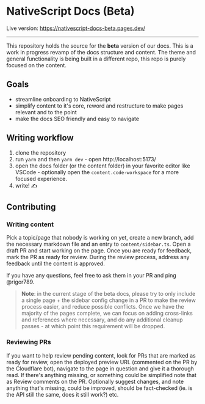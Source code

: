 # NativeScript Docs (Beta)

Live version: https://nativescript-docs-beta.pages.dev/

---

This repository holds the source for the **beta** version of our docs. This is a work in progress revamp of the docs structure and content. The theme and general functionality is being built in a different repo, this repo is purely focused on the content.

## Goals

- streamline onboarding to NativeScript
- simplify content to it's core, reword and restructure to make pages relevant and to the point
- make the docs SEO friendly and easy to navigate

## Writing workflow

1. clone the repository
2. run `yarn` and then `yarn dev` - open http://localhost:5173/
3. open the docs folder (or the content folder) in your favorite editor like VSCode - optionally open the `content.code-workspace` for a more focused experience.
4. write! ✍️

## Contributing

### Writing content

Pick a topic/page that nobody is working on yet, create a new branch, add the necessary markdown file and an entry to `content/sidebar.ts`.
Open a draft PR and start working on the page. Once you are ready for feedback, mark the PR as ready for review. During the review process, address any feedback until the content is approved.

If you have any questions, feel free to ask them in your PR and ping @rigor789.

> **Note**: in the current stage of the beta docs, please try to only include a single page + the sidebar config change in a PR to make the review process easier, and reduce possible conflicts. Once we have the majority of the pages complete, we can focus on adding cross-links and references where necessary, and do any additional cleanup passes - at which point this requirement will be dropped.

### Reviewing PRs

If you want to help review pending content, look for PRs that are marked as ready for review, open the deployed preview URL (commented on the PR by the Cloudflare bot), navigate to the page in question and give it a thorough read. If there's anything missing, or something could be simplified note that as Review comments on the PR. Optionally suggest changes, and note anything that's missing, could be improved, should be fact-checked (ie. is the API still the same, does it still work?) etc.

